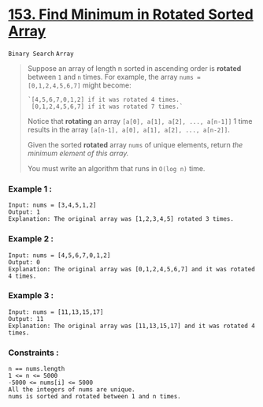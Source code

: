 # [153. Find Minimum in Rotated Sorted Array](https://leetcode.com/problems/find-minimum-in-rotated-sorted-array/ 'LeetCode')
`Binary Search` `Array`
> Suppose an array of length n sorted in ascending order is **rotated** between `1` and `n` times. For example, the array `nums = [0,1,2,4,5,6,7]` might become:
>
>     `[4,5,6,7,0,1,2] if it was rotated 4 times. 
>      [0,1,2,4,5,6,7] if it was rotated 7 times.`
>
> Notice that **rotating** an array `[a[0], a[1], a[2], ..., a[n-1]]` 1 time results in the array `[a[n-1], a[0], a[1], a[2], ..., a[n-2]]`.
>
> Given the sorted **rotated** array `nums` of unique elements, return *the minimum element of this array.*
>
> You must write an algorithm that runs in `O(log n)` time.

### Example 1 :
    Input: nums = [3,4,5,1,2]
    Output: 1
    Explanation: The original array was [1,2,3,4,5] rotated 3 times.

### Example 2 :
    Input: nums = [4,5,6,7,0,1,2]
    Output: 0
    Explanation: The original array was [0,1,2,4,5,6,7] and it was rotated 4 times.

### Example 3 :
    Input: nums = [11,13,15,17]
    Output: 11
    Explanation: The original array was [11,13,15,17] and it was rotated 4 times. 

### Constraints :
    n == nums.length
    1 <= n <= 5000
    -5000 <= nums[i] <= 5000
    All the integers of nums are unique.
    nums is sorted and rotated between 1 and n times.
